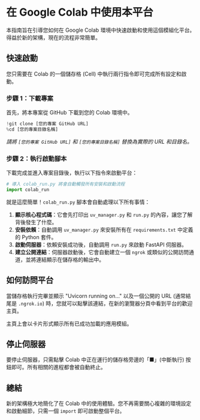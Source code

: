# 在 Google Colab 中使用本平台

本指南旨在引導您如何在 Google Colab 環境中快速啟動和使用這個模組化平台。得益於新的架構，現在的流程非常簡單。

## 快速啟動

您只需要在 Colab 的一個儲存格 (Cell) 中執行兩行指令即可完成所有設定和啟動。

### 步驟 1：下載專案

首先，將本專案從 GitHub 下載到您的 Colab 環境中。

```python
!git clone [您的專案 GitHub URL]
%cd [您的專案目錄名稱]
```
*請將 `[您的專案 GitHub URL]` 和 `[您的專案目錄名稱]` 替換為實際的 URL 和目錄名。*

### 步驟 2：執行啟動腳本

下載完成並進入專案目錄後，執行以下指令來啟動平台：

```python
# 導入 colab_run.py 將會自動觸發所有安裝和啟動流程
import colab_run
```

就是這麼簡單！`colab_run.py` 腳本會自動處理以下所有事情：
1.  **顯示核心程式碼**：它會先打印出 `uv_manager.py` 和 `run.py` 的內容，讓您了解背後發生了什麼。
2.  **安裝依賴**：自動調用 `uv_manager.py` 來安裝所有在 `requirements.txt` 中定義的 Python 套件。
3.  **啟動伺服器**：依賴安裝成功後，自動調用 `run.py` 來啟動 FastAPI 伺服器。
4.  **建立公開連結**：伺服器啟動後，它會自動建立一個 `ngrok` 或類似的公開訪問通道，並將連結顯示在儲存格的輸出中。

## 如何訪問平台

當儲存格執行完畢並顯示 "Uvicorn running on..." 以及一個公開的 URL (通常結尾是 `.ngrok.io`) 時，您就可以點擊該連結，在新的瀏覽器分頁中看到平台的歡迎主頁。

主頁上會以卡片形式顯示所有已成功加載的應用模組。

## 停止伺服器

要停止伺服器，只需點擊 Colab 中正在運行的儲存格旁邊的「■」(中斷執行) 按鈕即可。所有相關的進程都會被自動終止。

## 總結

新的架構極大地簡化了在 Colab 中的使用體驗。您不再需要關心複雜的環境設定和啟動細節，只需一個 `import` 即可啟動整個平台。
